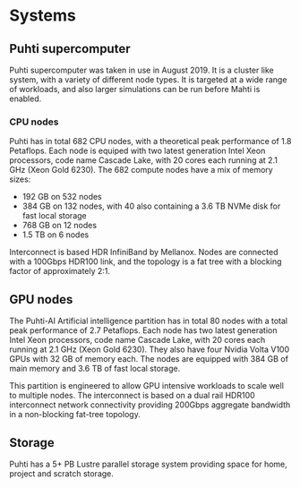 # Systems


## Puhti supercomputer

Puhti supercomputer was taken in use in August 2019. It is a cluster
like system, with a variety of different node types. It is targeted at
a wide range of workloads, and also larger simulations can be run
before Mahti is enabled.


### CPU nodes

Puhti has in total 682 CPU nodes, with a theoretical peak performance
of 1.8 Petaflops. Each node is equiped with two latest generation
Intel Xeon processors, code name Cascade Lake, with 20 cores each
running at 2.1 GHz (Xeon Gold 6230). The 682 compute nodes have a mix of memory sizes:
  * 192 GB on 532 nodes
  * 384 GB on 132 nodes, with 40 also containing a 3.6 TB NVMe disk for fast local storage
  * 768 GB on 12 nodes
  * 1.5 TB on 6 nodes

Interconnect is based HDR InfiniBand by Mellanox. Nodes are connected
with a 100Gbps HDR100 link, and the topology is a fat tree with a
blocking factor of approximately 2:1.


## GPU nodes

The Puhti-AI Artificial intelligence partition has in total 80 nodes with a total peak performance of 2.7 Petaflops. Each node has two latest generation Intel Xeon processors, code name Cascade Lake, with 20 cores each running at 2.1 GHz (Xeon Gold 6230). They also have four Nvidia Volta V100 GPUs with 32 GB of memory each. The nodes are equipped with  384 GB of main memory and 3.6 TB of fast local storage.

This partition is engineered to allow GPU intensive workloads to scale
well to multiple nodes. The interconnect is based on a dual rail
HDR100 interconnect network connectivity providing 200Gbps aggregate
bandwidth in a non-blocking fat-tree topology.
     

## Storage

Puhti has a 5+ PB Lustre parallel storage system providing space for home, project and scratch storage. 



     